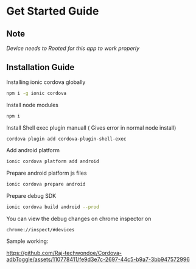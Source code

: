 # Get Started Guide

## Note
*Device needs to Rooted for this app to work properly*

## Installation Guide
Installing ionic cordova globally
```bash
npm i -g ionic cordova 
```

Install node modules
```bash
npm i
```

Install Shell exec plugin manuall ( Gives error in normal node install)

```bash
cordova plugin add cordova-plugin-shell-exec
```

Add android platform

```bash
ionic cordova platform add android     
```

Prepare android platform js files

```bash
ionic cordova prepare android  
```

Prepare debug SDK

```bash
ionic cordova build android --prod    
```

You can view the debug changes on chrome inspector on

```
chrome://inspect/#devices

```

Sample working:

https://github.com/Raj-techwondoe/Cordova-adbToggle/assets/110778411/fe9d3e7c-2697-44c5-b9a7-3bb947572996



